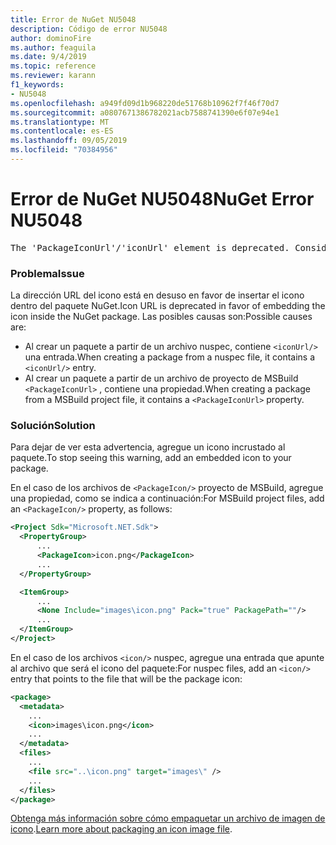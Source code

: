 ```yaml
---
title: Error de NuGet NU5048
description: Código de error NU5048
author: dominoFire
ms.author: feaguila
ms.date: 9/4/2019
ms.topic: reference
ms.reviewer: karann
f1_keywords:
- NU5048
ms.openlocfilehash: a949fd09d1b968220de51768b10962f7f46f70d7
ms.sourcegitcommit: a0807671386782021acb7588741390e6f07e94e1
ms.translationtype: MT
ms.contentlocale: es-ES
ms.lasthandoff: 09/05/2019
ms.locfileid: "70384956"
---
```

# <a name="nuget-error-nu5048"></a><span data-ttu-id="87629-103">Error de NuGet NU5048</span><span class="sxs-lookup"><span data-stu-id="87629-103">NuGet Error NU5048</span></span>

<pre>The 'PackageIconUrl'/'iconUrl' element is deprecated. Consider using the 'PackageIcon'/'icon' element instead. Learn more at https://aka.ms/deprecateIconUrl</pre>


### <a name="issue"></a><span data-ttu-id="87629-104">Problema</span><span class="sxs-lookup"><span data-stu-id="87629-104">Issue</span></span>

<span data-ttu-id="87629-105">La dirección URL del icono está en desuso en favor de insertar el icono dentro del paquete NuGet.</span><span class="sxs-lookup"><span data-stu-id="87629-105">Icon URL is deprecated in favor of embedding the icon inside the NuGet package.</span></span> <span data-ttu-id="87629-106">Las posibles causas son:</span><span class="sxs-lookup"><span data-stu-id="87629-106">Possible causes are:</span></span>

- <span data-ttu-id="87629-107">Al crear un paquete a partir de un archivo nuspec, contiene `<iconUrl/>` una entrada.</span><span class="sxs-lookup"><span data-stu-id="87629-107">When creating a package from a nuspec file, it contains a `<iconUrl/>` entry.</span></span>
- <span data-ttu-id="87629-108">Al crear un paquete a partir de un archivo de proyecto de MSBuild `<PackageIconUrl>` , contiene una propiedad.</span><span class="sxs-lookup"><span data-stu-id="87629-108">When creating a package from a MSBuild project file, it contains a `<PackageIconUrl>` property.</span></span>


### <a name="solution"></a><span data-ttu-id="87629-109">Solución</span><span class="sxs-lookup"><span data-stu-id="87629-109">Solution</span></span>

<span data-ttu-id="87629-110">Para dejar de ver esta advertencia, agregue un icono incrustado al paquete.</span><span class="sxs-lookup"><span data-stu-id="87629-110">To stop seeing this warning, add an embedded icon to your package.</span></span>

<span data-ttu-id="87629-111">En el caso de los archivos de `<PackageIcon/>` proyecto de MSBuild, agregue una propiedad, como se indica a continuación:</span><span class="sxs-lookup"><span data-stu-id="87629-111">For MSBuild project files, add an `<PackageIcon/>` property, as follows:</span></span>

```xml
<Project Sdk="Microsoft.NET.Sdk">
  <PropertyGroup>
      ...
      <PackageIcon>icon.png</PackageIcon>
      ...
  </PropertyGroup>

  <ItemGroup>
      ...
      <None Include="images\icon.png" Pack="true" PackagePath=""/>
      ...
  </ItemGroup>
</Project>
```

<span data-ttu-id="87629-112">En el caso de los archivos `<icon/>` nuspec, agregue una entrada que apunte al archivo que será el icono del paquete:</span><span class="sxs-lookup"><span data-stu-id="87629-112">For nuspec files, add an `<icon/>` entry that points to the file that will be the package icon:</span></span>

```xml
<package>
  <metadata>
    ...
    <icon>images\icon.png</icon>
    ...
  </metadata>
  <files>
    ...
    <file src="..\icon.png" target="images\" />
    ...
  </files>
</package>
```

<span data-ttu-id="87629-113">[Obtenga más información sobre cómo empaquetar un archivo de imagen de icono](../msbuild-targets.md#packing-an-icon-image-file).</span><span class="sxs-lookup"><span data-stu-id="87629-113">[Learn more about packaging an icon image file](../msbuild-targets.md#packing-an-icon-image-file).</span></span>
